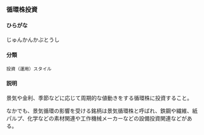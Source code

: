 <div style="display:none;">

## [あ行](securities-terms?id=あ行)
## [か行](securities-terms?id=か行)
## [さ行](securities-terms?id=さ行)

</div>

### 循環株投資

#### ひらがな

じゅんかんかぶとうし

#### 分類

`投資（運用）スタイル`

#### 説明

景気や金利、季節などに応じて周期的な値動きをする循環株に投資すること。
 
なかでも、景気循環の影響を受ける銘柄は景気循環株と呼ばれ、鉄鋼や繊維、紙パルプ、化学などの素材関連や工作機械メーカーなどの設備投資関連などがある。

<div style="display:none;">

## [た行](securities-terms?id=た行)
## [な行](securities-terms?id=な行)
## [は行](securities-terms?id=は行)
## [ま行](securities-terms?id=ま行)
## [や行](securities-terms?id=や行)
## [ら行](securities-terms?id=ら行)
## [わ行](securities-terms?id=わ行)
## [英数字・記号](securities-terms?id=英数字・記号)

</div>

